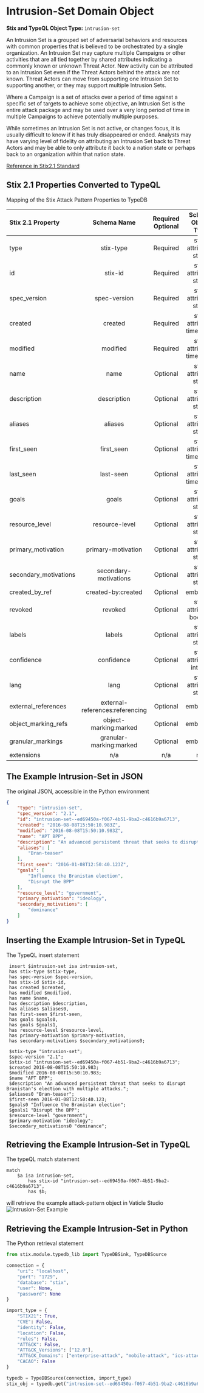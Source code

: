 # Intrusion-Set Domain Object

**Stix and TypeQL Object Type:**  `intrusion-set`

An Intrusion Set is a grouped set of adversarial behaviors and resources with common properties that is believed to be orchestrated by a single organization. An Intrusion Set may capture multiple Campaigns or other activities that are all tied together by shared attributes indicating a commonly known or unknown Threat Actor. New activity can be attributed to an Intrusion Set even if the Threat Actors behind the attack are not known. Threat Actors can move from supporting one Intrusion Set to supporting another, or they may support multiple Intrusion Sets.

 

Where a Campaign is a set of attacks over a period of time against a specific set of targets to achieve some objective, an Intrusion Set is the entire attack package and may be used over a very long period of time in multiple Campaigns to achieve potentially multiple purposes.

While sometimes an Intrusion Set is not active, or changes focus, it is usually difficult to know if it has truly disappeared or ended. Analysts may have varying level of fidelity on attributing an Intrusion Set back to Threat Actors and may be able to only attribute it back to a nation state or perhaps back to an organization within that nation state.

[Reference in Stix2.1 Standard](https://docs.oasis-open.org/cti/stix/v2.1/os/stix-v2.1-os.html#_5ol9xlbbnrdn)
## Stix 2.1 Properties Converted to TypeQL
Mapping of the Stix Attack Pattern Properties to TypeDB

|  Stix 2.1 Property    |           Schema Name             | Required  Optional  |      Schema Object Type | Schema Parent  |
|:--------------------|:--------------------------------:|:------------------:|:------------------------:|:-------------:|
|  type                 |            stix-type              |      Required       |  stix-attribute-string    |   attribute    |
|  id                   |             stix-id               |      Required       |  stix-attribute-string    |   attribute    |
|  spec_version         |           spec-version            |      Required       |  stix-attribute-string    |   attribute    |
|  created              |             created               |      Required       | stix-attribute-timestamp  |   attribute    |
|  modified             |             modified              |      Required       | stix-attribute-timestamp  |   attribute    |
|  name                 |               name                |      Optional       |  stix-attribute-string    |   attribute    |
|  description          |           description             |      Optional       |  stix-attribute-string    |   attribute    |
| aliases |aliases |      Optional       |  stix-attribute-string    |   attribute    |
| first_seen |first_seen |      Optional       | stix-attribute-timestamp  |   attribute    |
| last_seen |last-seen |      Optional       | stix-attribute-timestamp  |   attribute    |
| goals |goals |      Optional       |  stix-attribute-string    |   attribute    |
| resource_level |resource-level |      Optional       |  stix-attribute-string    |   attribute    |
| primary_motivation |primary-motivation |      Optional       |  stix-attribute-string    |   attribute    |
| secondary_motivations |secondary-motivations |      Optional       |  stix-attribute-string    |   attribute    |
|  created_by_ref       |        created-by:created         |      Optional       |   embedded     |relation |
|  revoked              |             revoked               |      Optional       |  stix-attribute-boolean   |   attribute    |
|  labels               |              labels               |      Optional       |  stix-attribute-string    |   attribute    |
|  confidence           |            confidence             |      Optional       |  stix-attribute-integer   |   attribute    |
|  lang                 |               lang                |      Optional       |  stix-attribute-string    |   attribute    |
|  external_references  | external-references:referencing   |      Optional       |   embedded     |relation |
|  object_marking_refs  |      object-marking:marked        |      Optional       |   embedded     |relation |
|  granular_markings    |     granular-marking:marked       |      Optional       |   embedded     |relation |
|  extensions           |               n/a                 |        n/a          |           n/a             |      n/a       |

## The Example Intrusion-Set in JSON
The original JSON, accessible in the Python environment
```json
{
    "type": "intrusion-set",
    "spec_version": "2.1",
    "id": "intrusion-set--ed69450a-f067-4b51-9ba2-c4616b9a6713",
    "created": "2016-08-08T15:50:10.983Z",
    "modified": "2016-08-08T15:50:10.983Z",
    "name": "APT BPP",
    "description": "An advanced persistent threat that seeks to disrupt Branistan's election with multiple attacks.",
    "aliases": [
        "Bran-teaser"
    ],
    "first_seen": "2016-01-08T12:50:40.123Z",
    "goals": [
        "Influence the Branistan election",
        "Disrupt the BPP"
    ],
    "resource_level": "government",
    "primary_motivation": "ideology",
    "secondary_motivations": [
        "dominance"
    ]
}
```


## Inserting the Example Intrusion-Set in TypeQL
The TypeQL insert statement
```typeql
 insert $intrusion-set isa intrusion-set,
 has stix-type $stix-type,
 has spec-version $spec-version,
 has stix-id $stix-id,
 has created $created,
 has modified $modified,
 has name $name,
 has description $description,
 has aliases $aliases0,
 has first-seen $first-seen,
 has goals $goals0,
 has goals $goals1,
 has resource-level $resource-level,
 has primary-motivation $primary-motivation,
 has secondary-motivations $secondary_motivations0;

 $stix-type "intrusion-set";
 $spec-version "2.1";
 $stix-id "intrusion-set--ed69450a-f067-4b51-9ba2-c4616b9a6713";
 $created 2016-08-08T15:50:10.983;
 $modified 2016-08-08T15:50:10.983;
 $name "APT BPP";
 $description "An advanced persistent threat that seeks to disrupt Branistan's election with multiple attacks.";
 $aliases0 "Bran-teaser";
 $first-seen 2016-01-08T12:50:40.123;
 $goals0 "Influence the Branistan election";
 $goals1 "Disrupt the BPP";
 $resource-level "government";
 $primary-motivation "ideology";
 $secondary_motivations0 "dominance";
```

## Retrieving the Example Intrusion-Set in TypeQL
The typeQL match statement

```typeql
match
    $a isa intrusion-set,
        has stix-id "intrusion-set--ed69450a-f067-4b51-9ba2-c4616b9a6713",
        has $b;
```


will retrieve the example attack-pattern object in Vaticle Studio
![Intrusion-Set Example](./img/intrusion-set.png)

## Retrieving the Example Intrusion-Set  in Python
The Python retrieval statement

```python
from stix.module.typedb_lib import TypeDBSink, TypeDBSource

connection = {
    "uri": "localhost",
    "port": "1729",
    "database": "stix",
    "user": None,
    "password": None
}

import_type = {
    "STIX21": True,
    "CVE": False,
    "identity": False,
    "location": False,
    "rules": False,
    "ATT&CK": False,
    "ATT&CK_Versions": ["12.0"],
    "ATT&CK_Domains": ["enterprise-attack", "mobile-attack", "ics-attack"],
    "CACAO": False
}

typedb = TypeDBSource(connection, import_type)
stix_obj = typedb.get("intrusion-set--ed69450a-f067-4b51-9ba2-c4616b9a6713")
```

